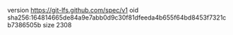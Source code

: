 version https://git-lfs.github.com/spec/v1
oid sha256:164814665de84a9e7abb0d9c30f81dfeeda4b655f64bd8453f7321cb7386505b
size 2308
